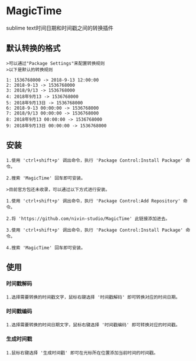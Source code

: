 # MagicTime
sublime text时间日期和时间戳之间的转换插件

## 默认转换的格式
    
    >可以通过"Package Settings"来配置转换规则
    >以下是默认的转换规则

    1: 1536768000 -> 2018-9-13 12:00:00
    2: 2018-9-13 -> 1536768000
    3: 2018/9/13 -> 1536768000
    4: 2018年9月13 -> 1536768000
    5: 2018年9月13日 -> 1536768000
    6: 2018-9-13 00:00:00 -> 1536768000
    7: 2018/9/13 00:00:00 -> 1536768000
    8: 2018年9月13 00:00:00 -> 1536768000
    9: 2018年9月13日 00:00:00 -> 1536768000


## 安装

    1.使用 'ctrl+shift+p' 调出命令，执行 'Package Control:Install Package' 命令。

    2.搜索 'MagicTime' 回车即可安装。

    >目前官方包还未收录，可以通过以下方式进行安装。

    1.使用 'ctrl+shift+p' 调出命令，执行 'Package Control:Add Repository' 命令。
    
    2.将 'https://github.com/nivin-studio/MagicTime' 此链接添加进去。

    3.使用 'ctrl+shift+p' 调出命令，执行 'Package Control:Install Package' 命令。

    4.搜索 'MagicTime' 回车即可安装。

## 使用
#### 时间戳解码

    1.选择需要转换的时间戳文字，鼠标右键选择 '时间戳解码' 即可转换对应的时间日期。


#### 时间戳编码

    1.选择需要转换的时间日期文字，鼠标右键选择 '时间戳编码' 即可转换对应的时间戳。


#### 生成时间戳

    1.鼠标右键选择 '生成时间戳' 即可在光标所在位置添加当前时间的时间戳。

